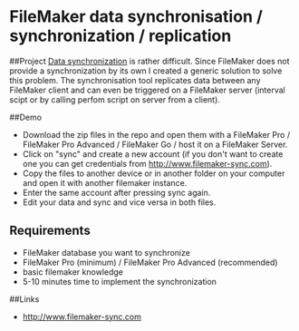 # FileMaker data synchronisation / synchronization / replication
##Project
[Data synchronization](http://www.filemaker-sync.com) is rather difficult. Since FileMaker does not provide a synchronization by its own I created a generic solution to solve this problem. The synchronisation tool replicates data between any FileMaker client and can even be triggered on a FileMaker server (interval scipt or by calling perfom script on server from a client). 

##Demo
- Download the zip files in the repo and open them with a FileMaker Pro / FileMaker Pro Advanced / FileMaker Go / host it on a FileMaker Server.
- Click on "sync" and create a new account (if you don't want to create one you can get credentials from http://www.filemaker-sync.com).
- Copy the files to another device or in another folder on your computer and open it with another filemaker instance.
- Enter the same account after pressing sync again.
- Edit your data and sync and vice versa in both files.

## Requirements
- FileMaker database you want to synchronize
- FileMaker Pro (minimum) / FileMaker Pro Advanced (recommended)
- basic filemaker knowledge
- 5-10 minutes time to implement the synchronization

##Links
- http://www.filemaker-sync.com
